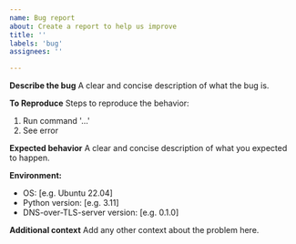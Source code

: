 ```yaml
---
name: Bug report
about: Create a report to help us improve
title: ''
labels: 'bug'
assignees: ''

---
```


**Describe the bug**
A clear and concise description of what the bug is.

**To Reproduce**
Steps to reproduce the behavior:
1. Run command '...'
2. See error

**Expected behavior**
A clear and concise description of what you expected to happen.

**Environment:**
 - OS: [e.g. Ubuntu 22.04]
 - Python version: [e.g. 3.11]
 - DNS-over-TLS-server version: [e.g. 0.1.0]

**Additional context**
Add any other context about the problem here. 